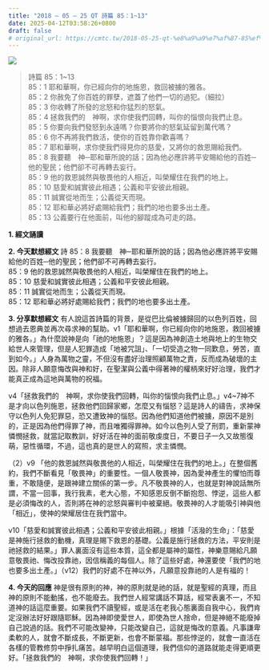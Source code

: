 ```yaml
---
title: "2018 – 05 – 25 QT 詩篇 85：1~13"
date: 2025-04-12T03:58:26+0800
draft: false
# original_url: https://cmtc.tw/2018-05-25-qt-%e8%a9%a9%e7%af%87-85%ef%bc%9a113
---
```


![](/images/qt.jpg)
> 詩篇 85：1\~13  
> 85：1 耶和華啊，你已經向你的地施恩，救回被擄的雅各。  
> 85：2 你赦免了你百姓的罪孽，遮蓋了他們一切的過犯。（細拉）  
> 85：3 你收轉了所發的忿怒和你猛烈的怒氣。  
> 85：4 拯救我們的　神啊，求你使我們回轉，叫你的惱恨向我們止息。  
> 85：5 你要向我們發怒到永遠嗎？你要將你的怒氣延留到萬代嗎？  
> 85：6 你不再將我們救活，使你的百姓靠你歡喜嗎？  
> 85：7 耶和華啊，求你使我們得見你的慈愛，又將你的救恩賜給我們。  
> 85：8 我要聽　神─耶和華所說的話；因為他必應許將平安賜給他的百姓─他的聖民；他們卻不可再轉去妄行。  
> 85：9 他的救恩誠然與敬畏他的人相近，叫榮耀住在我們的地上。  
> 85：10 慈愛和誠實彼此相遇；公義和平安彼此相親。  
> 85：11 誠實從地而生；公義從天而現。  
> 85：12 耶和華必將好處賜給我們；我們的地也要多出土產。  
> 85：13 公義要行在他面前，叫他的腳蹤成為可走的路。

**1. 經文誦讀**

**2.  今天默想經文**
詩 85：8 我要聽　神─耶和華所說的話；因為他必應許將平安賜給他的百姓─他的聖民；他們卻不可再轉去妄行。  
85：9 他的救恩誠然與敬畏他的人相近，叫榮耀住在我們的地上。  
85：10 慈愛和誠實彼此相遇；公義和平安彼此相親。  
85：11 誠實從地而生；公義從天而現。  
85：12 耶和華必將好處賜給我們；我們的地也要多出土產。

**3. 分享默想經文**
有人說這首詩篇的背景，是從巴比倫被擄歸回的以色列百姓，回想過去恩典並再次尋求神的幫助。v1「耶和華啊，你已經向你的地施恩，救回被擄的雅各。」為什麼說神是向「祂的地施恩」？這是因為神創造土地與地上的生物交給世人來管理，但是人犯罪造成「地被咒詛」、「一切受造之物一同歎息，勞苦，直到如今。」人身為萬物之靈，不但沒有盡好治理照顧萬物之責，反而成為破壞的主因。除非人願意悔改與神和好，在聖潔與公義中得著神的權柄來好好治理，我們才能真正成為這地與萬物的祝福。

v4「拯救我們的　神啊，求你使我們回轉，叫你的惱恨向我們止息。」v4\~7神不是才向以色列施恩，拯救他們回歸家鄉，怎麼又有惱怒？這是詩人的禱告，求神保守以色列人免犯罪惡，恐又遭致神的惱怒。因為他們知道他們被擄，原因不是別的，正是因為他們得罪了神，而且唯獨得罪神。如今以色列人受了刑罰，重新蒙神憐憫拯救，就當記取教訓，好好活在神的面前敬虔度日，不要日子一久又故態復萌，惡性循環，不過，這也真的是世人的寫照，求主憐憫。

（2）v9 「他的救恩誠然與敬畏他的人相近，叫榮耀住在我們的地上。」在整個舊約，我們不斷看見「敬畏神」的重要性。一個人敬畏神，因為愛神產生的懼怕而尊重，不敢隨便，是跟神建立關係的第一步。凡不敬畏神的人，也就是對神說話無所謂，不當一回事，我行我素，老大心態，不知感恩反倒不斷抱怨、悖逆，這些人都是必須悔改的人，否則將在神的忿怒與審判中被棄絕。敬畏神的人才能吸引神與他「相近」，使神的榮耀居住在我們當中。

v10「慈愛和誠實彼此相遇；公義和平安彼此相親。」根據「活潑的生命」：「慈愛是神施行拯救的動機，真理是賜下救恩的基礎。公義是施行拯救的方法，平安則是祂拯救的結果。」罪人裏面沒有這些本質，這全都是屬神的屬性，神樂意賜給凡願意敬畏祂、悔改投靠祂，因信稱義的每個人。除了這些好處，神還要使「我們的地也要多出土產。」（v12）我們的好處不在神以外，凡願意投靠祂的人是有福的！

**4. 今天的回應**
神是很有原則的神，神的原則就是祂的話，就是聖經的真理，而且神的原則不能動搖，也不能廢去。我們世人經常講話不算話，經常表裏不一，不知道神的話這麼重要。如果我們不讀聖經，或是活在老我心態裏面自我中心，我們肯定沒辦法好好跟隨耶穌。因為神即使愛世人，即使為世人捨命，但是神絕不能廢掉自己說過的話。我們不可能改變神，只能改變自己，這就是悔改的意義。凡事謙卑柔軟的人，就會不斷成長，不斷更新，也會不斷蒙福。那些悖逆的，就會一直活在各樣的管教修剪中掙扎痛苦。越早明白這個道理，我們信仰的道路就能走得更順更好。「拯救我們的　神啊，求你使我們回轉！」
